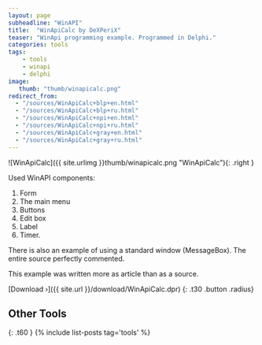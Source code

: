 ```yaml
---
layout: page
subheadline: "WinAPI"
title:  "WinApiCalc by DeXPeriX"
teaser: "WinApi programming example. Programmed in Delphi."
categories: tools
tags:
    - tools
    - winapi
    - delphi
image:
   thumb: "thumb/winapicalc.png"
redirect_from:
  - "/sources/WinApiCalc+blp+en.html"
  - "/sources/WinApiCalc+blp+ru.html"
  - "/sources/WinApiCalc+npi+en.html"
  - "/sources/WinApiCalc+npi+ru.html"
  - "/sources/WinApiCalc+gray+en.html"
  - "/sources/WinApiCalc+gray+ru.html"
---
```


![WinApiCalc]({{ site.urlimg }}thumb/winapicalc.png "WinApiCalc"){: .right }
	
Used WinAPI components:
1. Form
2. The main menu
3. Buttons
4. Edit box
5. Label
6. Timer.


There is also an example of using a standard window (MessageBox). The entire source perfectly commented. 

This example was written more as article than as a source.


[Download ›]({{ site.url }}/download/WinApiCalc.dpr)
{: .t30 .button .radius}


## Other Tools
{: .t60 }
{% include list-posts tag='tools' %}
